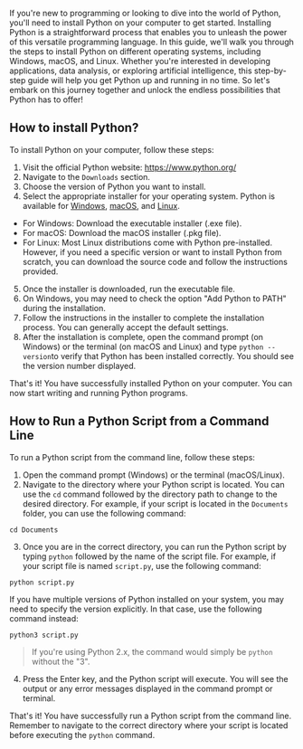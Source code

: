 If you're new to programming or looking to dive into the world of Python, you'll need to install Python on your computer to get started. Installing Python is a straightforward process that enables you to unleash the power of this versatile programming language. In this guide, we'll walk you through the steps to install Python on different operating systems, including Windows, macOS, and Linux. Whether you're interested in developing applications, data analysis, or exploring artificial intelligence, this step-by-step guide will help you get Python up and running in no time. So let's embark on this journey together and unlock the endless possibilities that Python has to offer!

## How to install Python?

To install Python on your computer, follow these steps:

1. Visit the official Python website: https://www.python.org/
2. Navigate to the `Downloads` section.
3. Choose the version of Python you want to install. 
4. Select the appropriate installer for your operating system. Python is available for [Windows](install/windows.md), [macOS](learn/install/mac.md), and [Linux](learn/install/linux.md).
* For Windows: Download the executable installer (.exe file).
* For macOS: Download the macOS installer (.pkg file).
* For Linux: Most Linux distributions come with Python pre-installed. However, if you need a specific version or want to install Python from scratch, you can download the source code and follow the instructions provided.
5. Once the installer is downloaded, run the executable file.
6. On Windows, you may need to check the option "Add Python to PATH" during the installation.
7. Follow the instructions in the installer to complete the installation process. You can generally accept the default settings.
8. After the installation is complete, open the command prompt (on Windows) or the terminal (on macOS and Linux) and type `python --version`to verify that Python has been installed correctly. You should see the version number displayed.

That's it! You have successfully installed Python on your computer. You can now start writing and running Python programs.

## How to Run a Python Script from a Command Line

To run a Python script from the command line, follow these steps:

1. Open the command prompt (Windows) or the terminal (macOS/Linux).
2. Navigate to the directory where your Python script is located. You can use the `cd` command followed by the directory path to change to the desired directory. For example, if your script is located in the `Documents` folder, you can use the following command:

```shell 
cd Documents
```

3. Once you are in the correct directory, you can run the Python script by typing `python` followed by the name of the script file. For example, if your script file is named `script.py`, use the following command:

```shell
python script.py
```

   If you have multiple versions of Python installed on your system, you may need to specify the version explicitly. In that case, use the following command instead:
   
```shell
python3 script.py
```

   >If you're using Python 2.x, the command would simply be `python` without the "3".
   
4. Press the Enter key, and the Python script will execute. You will see the output or any error messages displayed in the command prompt or terminal.

That's it! You have successfully run a Python script from the command line. Remember to navigate to the correct directory where your script is located before executing the `python` command.
